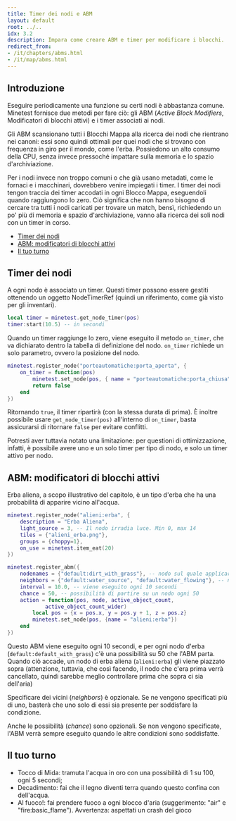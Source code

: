 ```yaml
---
title: Timer dei nodi e ABM
layout: default
root: ../..
idx: 3.2
description: Impara come creare ABM e timer per modificare i blocchi.
redirect_from:
- /it/chapters/abms.html
- /it/map/abms.html
---
```


## Introduzione <!-- omit in toc -->

Eseguire periodicamente una funzione su certi nodi è abbastanza comune.
Minetest fornisce due metodi per fare ciò: gli ABM (*Active Block Modifiers*, Modificatori di blocchi attivi) e i timer associati ai nodi.

Gli ABM scansionano tutti i Blocchi Mappa alla ricerca dei nodi che rientrano nei canoni:
essi sono quindi ottimali per quei nodi che si trovano con frequenza in giro per il mondo, come l'erba.
Possiedono un alto consumo della CPU, senza invece pressoché impattare sulla memoria e lo spazio d'archiviazione.

Per i nodi invece non troppo comuni o che già usano metadati, come le fornaci e i macchinari, dovrebbero venire impiegati i timer.
I timer dei nodi tengon traccia dei timer accodati in ogni Blocco Mappa, eseguendoli quando raggiungono lo zero.
Ciò significa che non hanno bisogno di cercare tra tutti i nodi caricati per trovare un match, bensì, richiedendo un po' più di memoria e spazio d'archiviazione, vanno alla ricerca dei soli nodi con un timer in corso.

- [Timer dei nodi](#timer-dei-nodi)
- [ABM: modificatori di blocchi attivi](#abm-modificatori-di-blocchi-attivi)
- [Il tuo turno](#il-tuo-turno)

## Timer dei nodi

A ogni nodo è associato un timer.
Questi timer possono essere gestiti ottenendo un oggetto NodeTimerRef (quindi un riferimento, come già visto per gli inventari).

```lua
local timer = minetest.get_node_timer(pos)
timer:start(10.5) -- in secondi
```

Quando un timer raggiunge lo zero, viene eseguito il metodo `on_timer`, che va dichiarato dentro la tabella di definizione del nodo.
`on_timer` richiede un solo parametro, ovvero la posizione del nodo.

```lua
minetest.register_node("porteautomatiche:porta_aperta", {
    on_timer = function(pos)
        minetest.set_node(pos, { name = "porteautomatiche:porta_chiusa" })
        return false
    end
})
```

Ritornando `true`, il timer ripartirà (con la stessa durata di prima).
È inoltre possibile usare `get_node_timer(pos)` all'interno di `on_timer`, basta assicurarsi di ritornare `false` per evitare conflitti.


Potresti aver tuttavia notato una limitazione: per questioni di ottimizzazione, infatti, è possibile avere uno e un solo timer per tipo di nodo, e solo un timer attivo per nodo.


## ABM: modificatori di blocchi attivi

Erba aliena, a scopo illustrativo del capitolo, è un tipo d'erba che ha una probabilità di apparire vicino all'acqua.

```lua
minetest.register_node("alieni:erba", {
    description = "Erba Aliena",
    light_source = 3, -- Il nodo irradia luce. Min 0, max 14
    tiles = {"alieni_erba.png"},
    groups = {choppy=1},
    on_use = minetest.item_eat(20)
})

minetest.register_abm({
    nodenames = {"default:dirt_with_grass"}, -- nodo sul quale applicare l'ABM
    neighbors = {"default:water_source", "default:water_flowing"}, -- nodi che devono essere nei suoi dintorni (almeno uno)
    interval = 10.0, -- viene eseguito ogni 10 secondi
    chance = 50, -- possibilità di partire su un nodo ogni 50
    action = function(pos, node, active_object_count,
            active_object_count_wider)
        local pos = {x = pos.x, y = pos.y + 1, z = pos.z}
        minetest.set_node(pos, {name = "alieni:erba"})
    end
})
```

Questo ABM viene eseguito ogni 10 secondi, e per ogni nodo d'erba (`default:default_with_grass`) c'è una possibilità su 50 che l'ABM parta.
Quando ciò accade, un nodo di erba aliena (`alieni:erba`) gli viene piazzato sopra (attenzione, tuttavia, che così facendo, il nodo che c'era prima verrà cancellato, quindi sarebbe meglio controllare prima che sopra ci sia dell'aria)

Specificare dei vicini (*neighbors*) è opzionale.
Se ne vengono specificati più di uno, basterà che uno solo di essi sia presente per soddisfare la condizione.

Anche le possibilità (*chance*) sono opzionali.
Se non vengono specificate, l'ABM verrà sempre eseguito quando le altre condizioni sono soddisfatte.

## Il tuo turno

* Tocco di Mida: tramuta l'acqua in oro con una possibilità di 1 su 100, ogni 5 secondi;
* Decadimento: fai che il legno diventi terra quando questo confina con dell'acqua.
* Al fuoco!: fai prendere fuoco a ogni blocco d'aria (suggerimento: "air" e "fire:basic_flame"). Avvertenza: aspettati un crash del gioco
